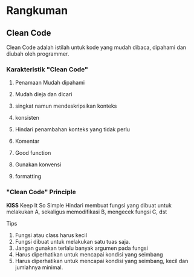 # Rangkuman

## Clean Code

Clean Code adalah istilah untuk kode yang mudah dibaca, dipahami dan diubah oleh programmer.

### Karakteristik "Clean Code"

1. Penamaan Mudah dipahami

2. Mudah dieja dan dicari
3. singkat namun mendeskripsikan konteks
4. konsisten
5. Hindari penambahan konteks yang tidak perlu
6. Komentar
7. Good function
8. Gunakan konvensi
9. formatting

### "Clean Code" Principle

**KISS**
Keep It So Simple
Hindari membuat fungsi yang dibuat untuk melakukan A, sekaligus memodifikasi B, mengecek fungsi C, dst

Tips

1. Fungsi atau class harus kecil
2. Fungsi dibuat untuk melakukan satu tuas saja.
3. Jangan gunakan terlalu banyak argumen pada fungsi
4. Harus diperhatikan untuk mencapai kondisi yang seimbang
5. Harus diperhatikan untuk mencapai kondisi yang seimbang, kecil dan jumlahnya minimal.


